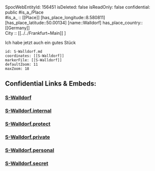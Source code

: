﻿---
location: [50.00134,8.580811] 
type: Station 
mapzoom: [8,18] 
mapmarker: train 
tags:
- geo/station/train
---
SpocWebEntityId: 156451
isDeleted: false
isReadOnly: false
confidential: public
#is_a_/Place  
#is_a_ :: [[Place]] 
[has_place_longitude::8.580811] 
[has_place_latitude::50.00134] 
[name::Walldorf] 
has_place_country:: [[Germany]]  
City :: [[../../Frankfurt~Main]] ] 

Ich habe jetzt auch ein gutes Stück 
```leaflet
id: S-Walldorf.md
coordinates: [[S-Walldorf]] 
markerFile: [[S-Walldorf]] 
defaultZoom: 11 
maxZoom: 18
```


## Confidential Links & Embeds: 

### [S-Walldorf](/_public/Earth/Continent/Europe/Europe~Central/Germany/Germany~West/Hessen/counties~Hessen/Frankfurt~Main/Stations-FFM~S/S-Walldorf.md) 

### [S-Walldorf.internal](/_internal/Earth/Continent/Europe/Europe~Central/Germany/Germany~West/Hessen/counties~Hessen/Frankfurt~Main/Stations-FFM~S/S-Walldorf.internal.md) 

### [S-Walldorf.protect](/_protect/Earth/Continent/Europe/Europe~Central/Germany/Germany~West/Hessen/counties~Hessen/Frankfurt~Main/Stations-FFM~S/S-Walldorf.protect.md) 

### [S-Walldorf.private](/_private/Earth/Continent/Europe/Europe~Central/Germany/Germany~West/Hessen/counties~Hessen/Frankfurt~Main/Stations-FFM~S/S-Walldorf.private.md) 

### [S-Walldorf.personal](/_personal/Earth/Continent/Europe/Europe~Central/Germany/Germany~West/Hessen/counties~Hessen/Frankfurt~Main/Stations-FFM~S/S-Walldorf.personal.md) 

### [S-Walldorf.secret](/_secret/Earth/Continent/Europe/Europe~Central/Germany/Germany~West/Hessen/counties~Hessen/Frankfurt~Main/Stations-FFM~S/S-Walldorf.secret.md) 
